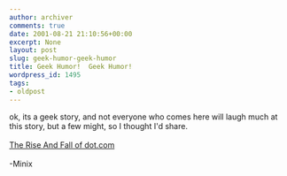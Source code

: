 ```yaml
---
author: archiver
comments: true
date: 2001-08-21 21:10:56+00:00
excerpt: None
layout: post
slug: geek-humor-geek-humor
title: Geek Humor!  Geek Humor!
wordpress_id: 1495
tags:
- oldpost
---
```


ok, its a geek story,  and not everyone who comes here will laugh much at this story, but a few might, so I thought I'd share.<br /><br /><a href="http://www.freedonian.com/too_much_M.html">The Rise And Fall of dot.com</a><br /><br />-Minix